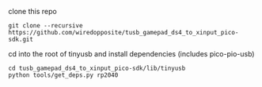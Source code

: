 
clone this repo
```
git clone --recursive https://github.com/wiredopposite/tusb_gamepad_ds4_to_xinput_pico-sdk.git
```
cd into the root of tinyusb and install dependencies (includes pico-pio-usb)
```
cd tusb_gamepad_ds4_to_xinput_pico-sdk/lib/tinyusb
python tools/get_deps.py rp2040
```